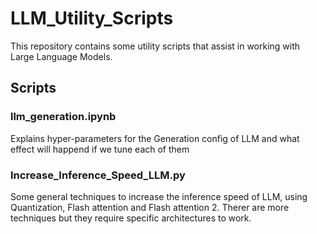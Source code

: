 # LLM_Utility_Scripts

This repository contains some utility scripts that assist in working with Large Language Models. 

## Scripts

### llm_generation.ipynb
Explains hyper-parameters for the Generation config of LLM and what effect will happend if we tune each of them
### Increase_Inference_Speed_LLM.py
Some general techniques to increase the inference speed of LLM, using Quantization, Flash attention and Flash attention 2. Therer are more techniques but they require specific architectures to work.
